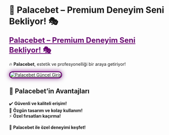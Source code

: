 # 🏰 Palacebet – Premium Deneyim Seni Bekliyor! 🎭  

<a href="https://cutt.ly/PalaceLink" title="Palacebet Güncel Giriş" style="color: #6a0572; font-size: 24px; font-weight: bold;">Palacebet – Premium Deneyim Seni Bekliyor! 🎭</a>  

🔥 **Palacebet**, estetik ve profesyonelliği bir araya getiriyor!  

<a href="https://cutt.ly/PalaceLink" title="Palacebet Güncel Giriş">  
<img src="https://i.ibb.co/BtMhhf6/g-venligiris.jpg" alt="Palacebet Güncel Giriş" style="max-width: 100%; border: 3px solid #6a0572; border-radius: 15px; box-shadow: 0px 0px 15px rgba(106, 5, 114, 0.8);">  
</a>  

## 🚀 Palacebet’in Avantajları  
✔️ **Güvenli ve kaliteli erişim!**  
🎁 **Özgün tasarım ve kolay kullanım!**  
⚡ **Özel fırsatları kaçırma!**  

💎 **Palacebet ile özel deneyimi keşfet!**
